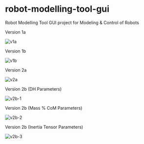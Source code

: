 # robot-modelling-tool-gui
Robot Modelling Tool GUI project for Modeling & Control of Robots

Version 1a

![v1a](https://github.com/user-attachments/assets/5f264f28-e5ac-453b-b939-4ada9bf10be8)

Version 1b

![v1b](https://github.com/user-attachments/assets/3a387b2a-89d8-48d0-bd1b-01917bdd5e88)

Version 2a

![v2a](https://github.com/user-attachments/assets/10d5823f-6cb7-4621-9eb6-76051c8f2003)

Version 2b (DH Parameters)

![v2b-1](https://github.com/user-attachments/assets/eba2a690-3d91-46ac-8b96-e63e5852068d)

Version 2b (Mass % CoM Parameters)

![v2b-2](https://github.com/user-attachments/assets/e3abb273-af2f-4990-ab03-cc35a1260807)

Version 2b (Inertia Tensor Parameters)

![v2b-3](https://github.com/user-attachments/assets/0a3d054c-2e33-4947-b7ca-41b088ef37e7)
